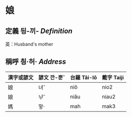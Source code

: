 # 娘
## 定義 딍-끼- _Definition_




英：Husband's mother

## 稱呼 칑·허· _Address_

漢字或諺文 | 諺文 깐-뿐ˆ | 台羅 Tâi-lô | 戴字 Taiji
--- | --- | --- | --- 
娘 | 녀ˆ | niô | nio2 
娘 | ᄂᆤˆ | niâu | niau2 
媽 | 맣· | mah | mak3 
